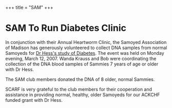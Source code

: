 +++
title = "SAM"
+++


# SAM To Run Diabetes Clinic


In conjunction with their Annual Heartworm Clinic, the Samoyed Association of Madison has generously volunteered to collect DNA samples from normal Samoyeds for [Dr Hess's study of Diabetes](/research/current-studies/akcchf-grant-610). The event was held on Monday evening, March 12, 2007. Wanda Krauss and Bob were coordinating the collection of the DNA blood samples of Sammies 7 years of age or older with Dr Hess.

The SAM club members donated the DNA of 8 older, normal Sammies.

SCARF is very grateful to the club members for their cooperation and assistance in providing normal, healthy, older Samoyeds for our ACKCHF funded grant with Dr Hess.
